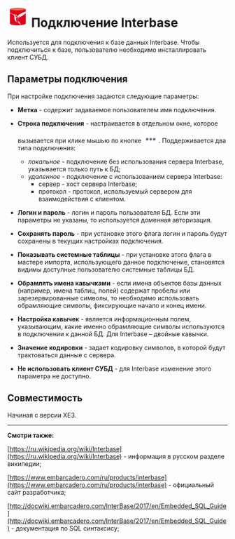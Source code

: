 # ![](../../../media/app/icons/vendors/ibunidacdbconnection.svg) Подключение Interbase

Используется для подключения к базе данных Interbase. Чтобы подключиться к базе, пользователю необходимо инсталлировать клиент СУБД.

## Параметры подключения

При настройке подключения задаются следующие параметры:

* **Метка** - содержит задаваемое пользователем имя подключения.

* **Строка подключения** - настраивается в отдельном окне, которое вызывается при клике мышью по кнопке ![](../../../media/app/icons/toolbar_18/browse.svg). Поддерживается два типа подключения:
  * *локальное* - подключение без использования сервера Interbase, указывается только путь к БД;
  * *удаленное* - подключение с использованием сервера Interbase:
    * сервер - хост сервера Interbase;
    * протокол - протокол, используемый сервером для взаимодействия с клиентом.

* **Логин и пароль** - логин и пароль пользователя БД. Если эти параметры не указаны, то используется доменная авторизация.

* **Сохранять пароль** - при установке этого флага логин и пароль будут сохранены в текущих настройках подключения.

* **Показывать системные таблицы** - при установке этого флага в мастере импорта, использующего данное подключение, становятся видимы доступные пользователю системные таблицы БД.

* **Обрамлять имена кавычками** - если имена объектов базы данных (например, имена таблиц, полей) содержат пробелы или зарезервированные символы, то необходимо использовать обрамляющие символы, фиксирующие начало и конец имени.

* **Настройка кавычек** - является информационным полем, указывающим, какие именно обрамляющие символы используются в подключении к данной БД. Для Interbase – двойные кавычки.

* **Значение кодировки** - задает кодировку символов, в которой будут трактоваться данные с сервера.

* **Не использовать клиент СУБД** -  для Interbase изменение этого параметра не доступно.

## Совместимость

Начиная с версии XE3.

-----

**Смотри также:**

[https://ru.wikipedia.org/wiki/Interbase](https://ru.wikipedia.org/wiki/Interbase) - информация в русском разделе википедии;

[https://www.embarcadero.com/ru/products/interbase](https://www.embarcadero.com/ru/products/interbase) - официальный сайт разработчика;

[http://docwiki.embarcadero.com/InterBase/2017/en/Embedded_SQL_Guide](http://docwiki.embarcadero.com/InterBase/2017/en/Embedded_SQL_Guide) - документация по SQL синтаксису;
